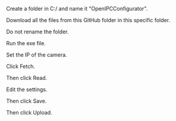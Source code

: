 Create a folder in C:/ and name it "OpenIPCConfigurator".

Download all the files from this GitHub folder in this specific folder.

Do not rename the folder.

Run the exe file.

Set the IP of the camera.

Click Fetch.

Then click Read.

Edit the settings.

Then click Save.

Then click Upload.
